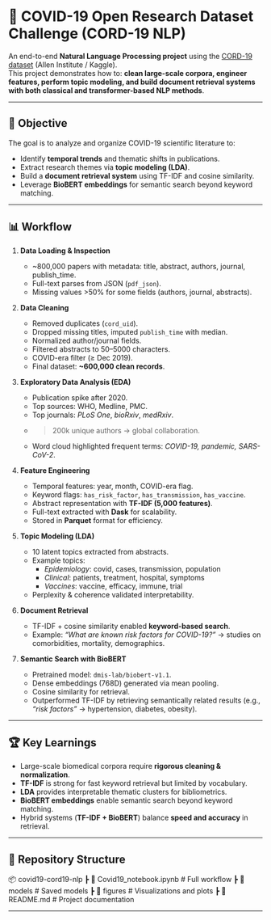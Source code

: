# 🦠 COVID-19 Open Research Dataset Challenge (CORD-19 NLP)

An end-to-end **Natural Language Processing project** using the [CORD-19 dataset](https://www.kaggle.com/datasets/allen-institute-for-ai/CORD-19-research-challenge) (Allen Institute / Kaggle).  
This project demonstrates how to: **clean large-scale corpora, engineer features, perform topic modeling, and build document retrieval systems with both classical and transformer-based NLP methods**.

---

## 🎯 Objective
The goal is to analyze and organize COVID-19 scientific literature to:  
- Identify **temporal trends** and thematic shifts in publications.  
- Extract research themes via **topic modeling (LDA)**.  
- Build a **document retrieval system** using TF-IDF and cosine similarity.  
- Leverage **BioBERT embeddings** for semantic search beyond keyword matching.  

---

## 📊 Workflow

1. **Data Loading & Inspection**
   - ~800,000 papers with metadata: title, abstract, authors, journal, publish_time.  
   - Full-text parses from JSON (`pdf_json`).  
   - Missing values >50% for some fields (authors, journal, abstracts).  

2. **Data Cleaning**
   - Removed duplicates (`cord_uid`).  
   - Dropped missing titles, imputed `publish_time` with median.  
   - Normalized author/journal fields.  
   - Filtered abstracts to 50–5000 characters.  
   - COVID-era filter (≥ Dec 2019).  
   - Final dataset: **~600,000 clean records**.  

3. **Exploratory Data Analysis (EDA)**
   - Publication spike after 2020.  
   - Top sources: WHO, Medline, PMC.  
   - Top journals: *PLoS One*, *bioRxiv*, *medRxiv*.  
   - >200k unique authors → global collaboration.  
   - Word cloud highlighted frequent terms: *COVID-19, pandemic, SARS-CoV-2*.  

4. **Feature Engineering**
   - Temporal features: year, month, COVID-era flag.  
   - Keyword flags: `has_risk_factor`, `has_transmission`, `has_vaccine`.  
   - Abstract representation with **TF-IDF (5,000 features)**.  
   - Full-text extracted with **Dask** for scalability.  
   - Stored in **Parquet** format for efficiency.  

5. **Topic Modeling (LDA)**
   - 10 latent topics extracted from abstracts.  
   - Example topics:  
     - *Epidemiology*: covid, cases, transmission, population  
     - *Clinical*: patients, treatment, hospital, symptoms  
     - *Vaccines*: vaccine, efficacy, immune, trial  
   - Perplexity & coherence validated interpretability.  

6. **Document Retrieval**
   - TF-IDF + cosine similarity enabled **keyword-based search**.  
   - Example: *“What are known risk factors for COVID-19?”* → studies on comorbidities, mortality, demographics.  

7. **Semantic Search with BioBERT**
   - Pretrained model: `dmis-lab/biobert-v1.1`.  
   - Dense embeddings (768D) generated via mean pooling.  
   - Cosine similarity for retrieval.  
   - Outperformed TF-IDF by retrieving semantically related results (e.g., *“risk factors”* → hypertension, diabetes, obesity).  

---

## 🏆 Key Learnings
- Large-scale biomedical corpora require **rigorous cleaning & normalization**.  
- **TF-IDF** is strong for fast keyword retrieval but limited by vocabulary.  
- **LDA** provides interpretable thematic clusters for bibliometrics.  
- **BioBERT embeddings** enable semantic search beyond keyword matching.  
- Hybrid systems (**TF-IDF + BioBERT**) balance **speed and accuracy** in retrieval.  

---

## 📂 Repository Structure
📦 covid19-cord19-nlp
┣ 📜 Covid19_notebook.ipynb # Full workflow
┣ 📂 models # Saved models
┣ 📂 figures # Visualizations and plots
┣ 📜 README.md # Project documentation

---

